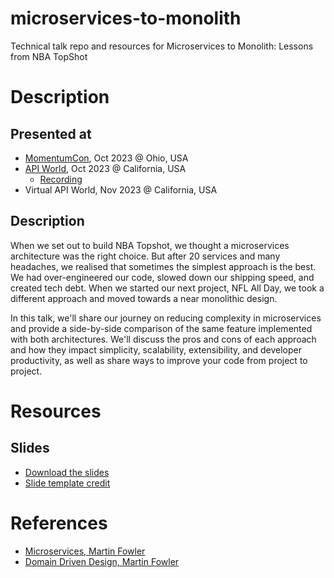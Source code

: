 # microservices-to-monolith
Technical talk repo and resources for Microservices to Monolith: Lessons from NBA TopShot

# Description 
## Presented at
- [MomentumCon](https://momentumdevcon.com), Oct 2023 @ Ohio, USA
- [API World](https://apiworld.co/conference), Oct 2023 @ California, USA
    - [Recording](https://youtu.be/Hr7J_gS7lWU) 
- Virtual API World, Nov 2023 @ California, USA

 
## Description
When we set out to build NBA Topshot, we thought a microservices architecture was the right choice. But after 20 services and many headaches, we realised that sometimes the simplest approach is the best. We had over-engineered our code, slowed down our shipping speed, and created tech debt. When we started our next project, NFL All Day, we took a different approach and moved towards a near monolithic design. 

In this talk, we'll share our journey on reducing complexity in microservices and provide a side-by-side comparison of the same feature implemented with both architectures. We'll discuss the pros and cons of each approach and how they impact simplicity, scalability, extensibility, and developer productivity, as well as share ways to improve your code from project to project.

# Resources
## Slides
- [Download the slides](./2023_10_momentum_microservices_to_monolith.pdf)
- [Slide template credit](https://slidesgo.com/theme/website-migration-project-proposal#position-14)

# References
- [Microservices, Martin Fowler](https://martinfowler.com/articles/microservices.html)
- [Domain Driven Design, Martin Fowler](https://martinfowler.com/bliki/DomainDrivenDesign.html)
